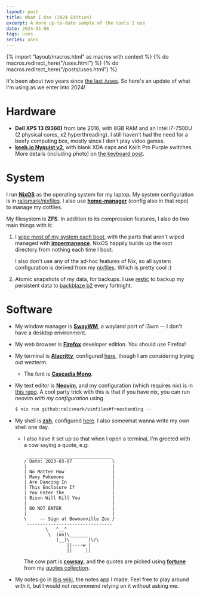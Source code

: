 ```yaml
---
layout: post
title: What I Use (2024 Edition)
excerpt: A more up-to-date sample of the tools I use
date: 2024-01-08
tags: uses
series: uses
---
```


{% import "layout/macros.html" as macros with context %}
{% do macros.redirect_here("/uses.html") %}
{% do macros.redirect_here("/posts/uses.html") %}

It's been about two years since [the last /uses](uses-2021).
So here's an update of what I'm using as we enter into 2024!

# Hardware

- **Dell XPS 13 (9360)** from late 2016, with 8GB RAM and an Intel i7-7500U (2 physical cores, x2 hyperthreading).
	I still haven't had the need for a beefy computing box, mostly since I don't play video games.
- **[keeb.io Nyquist v2](https://keeb.io/collections/nyquist-keyboard-collection)**, with blank XDA caps and Kailh Pro Purple switches.
	More details (including photo) on [the keyboard post](keyboard).

# System

I run **[NixOS](https://nixos.org/)** as the operating system for my laptop.
My system configuration is in [ralismark/nixfiles](https://github.com/ralismark/nixfiles).
I also use **[home-manager](https://github.com/nix-community/home-manager)** (config also in that repo) to manage my dotfiles.

My filesystem is **ZFS**.
In addition to its compression features, I also do two main things with it:

1. I [wipe most of my system each boot](https://grahamc.com/blog/erase-your-darlings), with the parts that aren't wiped managed with **[impermanence](https://github.com/nix-community/impermanence)**.
	NixOS happily builds up the root directory from nothing each time I boot.

	I also don't use any of the ad-hoc features of Nix, so all system configuration is derived from my [nixfiles](https://github.com/ralismark/nixfiles).
	Which is pretty cool :)

2. Atomic snapshots of my data, for backups.
	I use [restic](https://restic.net/) to backup my persistent data to [backblaze b2](https://www.backblaze.com/cloud-storage) every fortnight.

# Software

- My window manager is **[SwayWM](https://swaywm.org)**, a wayland port of i3wm -- I don't have a desktop environment.
- My web browser is **[Firefox](https://firefox.com)** developer edition.
	You should use Firefox!
- My terminal is **[Alacritty](https://github.com/alacritty/alacritty)**, configured [here](https://github.com/ralismark/nixfiles/blob/a9c72aa21b83a67d7f2476b026c17f786f67b3ea/home-manager/temmie-wattle/desktop-environment/alacritty.nix), though I am considering trying out wezterm.
	- The font is **[Cascadia Mono](https://github.com/microsoft/cascadia-code)**.
- My text editor is **[Neovim](https://neovim.io)**, and my configuration (which requires nix) is in [this repo](https://github.com/ralismark/vimfiles).
	A cool party trick with this is that if you have nix, you can run neovim _with my configuration_ using
	```sh
	$ nix run github:ralismark/vimfiles#freestanding -- 
	```
- My shell is **[zsh](https://www.zsh.org)**, configured [here](https://github.com/ralismark/nixfiles/blob/a9c72aa21b83a67d7f2476b026c17f786f67b3ea/home-manager/temmie-wattle/programs/zsh/default.nix).
	I also somewhat wanna write my own shell one day.

	- I also have it set up so that when I open a terminal, I'm greeted with a cow saying a quote, e.g:
		```
		 ________________________________
		/ Date: 2023-03-07               \
		|                                |
		| No Matter How                  |
		| Many Pokemons                  |
		| Are Dancing In                 |
		| This Enclosure If              |
		| You Enter The                  |
		| Bison Will Kill You            |
		|                                |
		| DO NOT ENTER                   |
		|                                |
		\     -- Sign at Bowmanville Zoo /
		 --------------------------------
		        \   ^__^
		         \  (oo)\_______
		            (__)\       )\/\
		                ||----w |
		                ||     ||
		```
		The cow part is **[cowsay](https://en.wikipedia.org/wiki/Cowsay)**, and the quotes are picked using **[fortune]** from my [quotes collection](https://github.com/ralismark/nixfiles/blob/main/assets/fortunes).

- My notes go in [ibis wiki](/ibis-wiki/), the notes app I made.
	Feel free to play around with it, but I would not recommend relying on it without asking me.

[fortune]: https://en.wikipedia.org/wiki/Fortune_(Unix)
